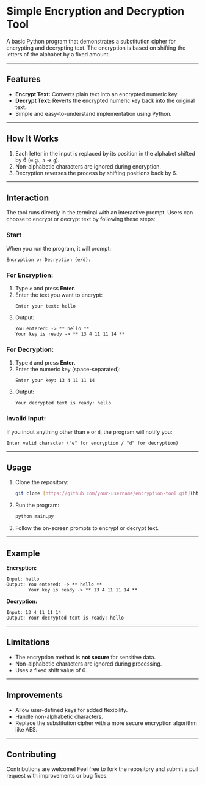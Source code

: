 # Simple Encryption and Decryption Tool

A basic Python program that demonstrates a substitution cipher for encrypting and decrypting text. The encryption is based on shifting the letters of the alphabet by a fixed amount.

---

## Features
- **Encrypt Text:** Converts plain text into an encrypted numeric key.
- **Decrypt Text:** Reverts the encrypted numeric key back into the original text.
- Simple and easy-to-understand implementation using Python.

---

## How It Works
1. Each letter in the input is replaced by its position in the alphabet shifted by 6 (e.g., `a` → `g`).
2. Non-alphabetic characters are ignored during encryption.
3. Decryption reverses the process by shifting positions back by 6.

---

## Interaction
The tool runs directly in the terminal with an interactive prompt. Users can choose to encrypt or decrypt text by following these steps:

### Start
When you run the program, it will prompt:
```
Encryption or Decryption (e/d):
```

### For Encryption:
1. Type `e` and press **Enter**.
2. Enter the text you want to encrypt:
   ```
   Enter your text: hello
   ```
3. Output:
   ```
   You entered: -> ** hello **
   Your key is ready -> ** 13 4 11 11 14 **
   ```

### For Decryption:
1. Type `d` and press **Enter**.
2. Enter the numeric key (space-separated):
   ```
   Enter your key: 13 4 11 11 14
   ```
3. Output:
   ```
   Your decrypted text is ready: hello
   ```

### Invalid Input:
If you input anything other than `e` or `d`, the program will notify you:
```
Enter valid character ("e" for encryption / "d" for decryption)
```

---

## Usage
1. Clone the repository:
    ```bash
    git clone [https://github.com/your-username/encryption-tool.git](https://github.com/Houssam-nxy/Encryption-and-Decryption.git)
    ```
2. Run the program:
    ```bash
    python main.py
    ```
3. Follow the on-screen prompts to encrypt or decrypt text.

---

## Example
**Encryption:**
```
Input: hello
Output: You entered: -> ** hello **
        Your key is ready -> ** 13 4 11 11 14 **
```

**Decryption:**
```
Input: 13 4 11 11 14
Output: Your decrypted text is ready: hello
```

---

## Limitations
- The encryption method is **not secure** for sensitive data.
- Non-alphabetic characters are ignored during processing.
- Uses a fixed shift value of 6.

---

## Improvements
- Allow user-defined keys for added flexibility.
- Handle non-alphabetic characters.
- Replace the substitution cipher with a more secure encryption algorithm like AES.

---

## Contributing
Contributions are welcome! Feel free to fork the repository and submit a pull request with improvements or bug fixes.
